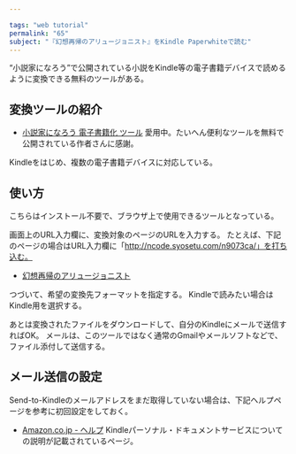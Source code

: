 ```yaml
---

tags: "web tutorial"
permalink: "65"
subject: "『幻想再帰のアリュージョニスト』をKindle Paperwhiteで読む"
---
```


“小説家になろう”で公開されている小説をKindle等の電子書籍デバイスで読めるように変換できる無料のツールがある。

## 変換ツールの紹介

- [小説家になろう 電子書籍化 ツール](http://narou.nyanpass.jp/)
  愛用中。たいへん便利なツールを無料で公開されている作者さんに感謝。

Kindleをはじめ、複数の電子書籍デバイスに対応している。

## 使い方

こちらはインストール不要で、ブラウザ上で使用できるツールとなっている。

画面上のURL入力欄に、変換対象のページのURLを入力する。
たとえば、下記のページの場合はURL入力欄に「http://ncode.syosetu.com/n9073ca/」を打ち込む。

- [幻想再帰のアリュージョニスト](http://ncode.syosetu.com/n9073ca/)

つづいて、希望の変換先フォーマットを指定する。
Kindleで読みたい場合はKindle用を選択する。

あとは変換されたファイルをダウンロードして、自分のKindleにメールで送信すればOK。
メールは、このツールではなく通常のGmailやメールソフトなどで、ファイル添付して送信する。

## メール送信の設定

Send-to-Kindleのメールアドレスをまだ取得していない場合は、下記ヘルプページを参考に初回設定をしておく。

- [Amazon.co.jp - ヘルプ](https://secure.moshimo.com/af/c/click?a_id=628189&amp;p_id=170&amp;pc_id=185&amp;pl_id=4062&amp;url=https%3A%2F%2Fwww.amazon.co.jp%2Fgp%2Fhelp%2Fcustomer%2Fdisplay.html%3FnodeId%3D200767340)
  Kindleパーソナル・ドキュメントサービスについての説明が記載されているページ。

<img src="https://secure.moshimo.com/af/i/impression?a_id=628189&amp;p_id=170&amp;pc_id=185&amp;pl_id=4062" alt="" style="border: 0px; " width="1" height="1" />
